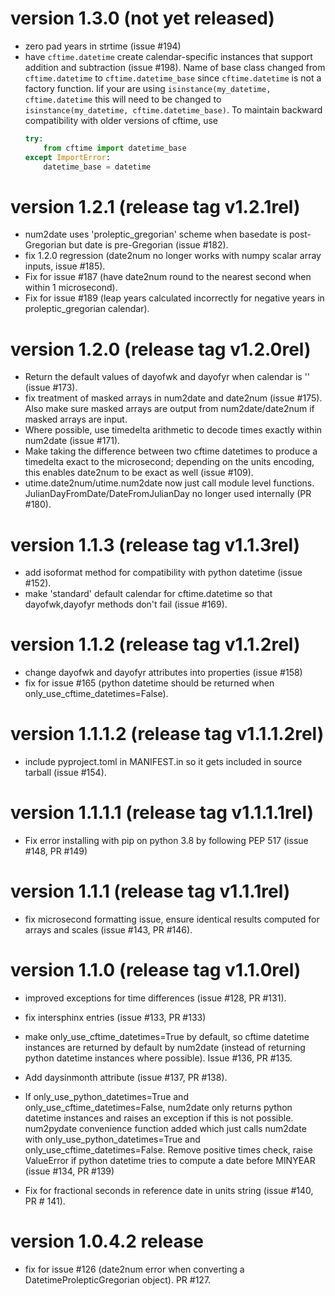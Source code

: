 version 1.3.0 (not yet released)
================================
 * zero pad years in strtime (issue #194)
 * have `cftime.datetime` create calendar-specific instances that support
   addition and subtraction (issue #198). Name of base class changed
   from `cftime.datetime` to `cftime.datetime_base` since `cftime.datetime`
   is not a factory function.  Iif your are using 
   `isinstance(my_datetime, cftime.datetime` this will need to be changed
   to `isinstance(my_datetime, cftime.datetime_base)`. To maintain backward
   compatibility with older versions of cftime, use
   ```python
   try:
       from cftime import datetime_base
   except ImportError:
       datetime_base = datetime
   ```

version 1.2.1 (release tag v1.2.1rel)
=====================================
 * num2date uses 'proleptic_gregorian' scheme when basedate is post-Gregorian but date is pre-Gregorian
   (issue #182).
 * fix 1.2.0 regression (date2num no longer works with numpy scalar array inputs, issue #185).
 * Fix for issue #187 (have date2num round to the nearest second when within 1
   microsecond).
 * Fix for issue #189 (leap years calculated incorrectly for negative years in
   proleptic_gregorian calendar).

version 1.2.0 (release tag v1.2.0rel)
=====================================
 * Return the default values of dayofwk and dayofyr when calendar
   is '' (issue #173).
 * fix treatment of masked arrays in num2date and date2num (issue #175).
   Also make sure masked arrays are output from num2date/date2num if
   masked arrays are input.
 * Where possible, use timedelta arithmetic to decode times exactly within
   num2date (issue #171).
 * Make taking the difference between two cftime datetimes to produce a
   timedelta exact to the microsecond; depending on the units encoding,
   this enables date2num to be exact as well (issue #109).
 * utime.date2num/utime.num2date now just call module level functions.
   JulianDayFromDate/DateFromJulianDay no longer used internally (PR #180).


version 1.1.3 (release tag v1.1.3rel)
=====================================
 * add isoformat method for compatibility with python datetime (issue #152).
 * make 'standard' default calendar for cftime.datetime
   so that dayofwk,dayofyr methods don't fail (issue #169).

version 1.1.2 (release tag v1.1.2rel)
=====================================
 * change dayofwk and dayofyr attributes into properties (issue #158)
 * fix for issue #165 (python datetime should be returned when
   only_use_cftime_datetimes=False).

version 1.1.1.2 (release tag v1.1.1.2rel)
=========================================
 * include pyproject.toml in MANIFEST.in so it gets 
   included in source tarball (issue #154).

version 1.1.1.1 (release tag v1.1.1.1rel)
=========================================
 * Fix error installing with pip on python 3.8 by following 
   PEP 517 (issue #148, PR #149)

version 1.1.1 (release tag v1.1.1rel)
=====================================

 * fix microsecond formatting issue, ensure identical results
   computed for arrays and scales (issue #143, PR #146).

version 1.1.0 (release tag v1.1.0rel)
=====================================

 * improved exceptions for time differences (issue #128, PR #131).

 * fix intersphinx entries (issue #133, PR #133)

 * make only_use_cftime_datetimes=True by default, so cftime datetime
   instances are returned by default by num2date (instead of returning python
   datetime instances where possible). Issue #136, PR #135.

 * Add daysinmonth attribute (issue #137, PR #138).

 * If only_use_python_datetimes=True and only_use_cftime_datetimes=False,
   num2date only returns python datetime instances and raises an exception
   if this is not possible.  num2pydate convenience function added which just calls
   num2date with only_use_python_datetimes=True and
   only_use_cftime_datetimes=False.
   Remove positive times check, raise ValueError if python datetime
   tries to compute a date before MINYEAR (issue #134, PR #139)

 * Fix for fractional seconds in reference date in units string (issue #140,
   PR # 141).

version 1.0.4.2 release
=======================

 * fix for issue #126 (date2num error when converting a DatetimeProlepticGregorian 
   object). PR #127.
